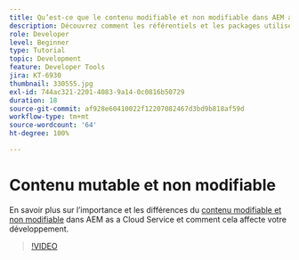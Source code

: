 ```yaml
---
title: Qu’est-ce que le contenu modifiable et non modifiable dans AEM as a Cloud Service ?
description: Découvrez comment les référentiels et les packages utilisent du contenu modifiable et non modifiable et leur importance dans AEM as a Cloud Service.
role: Developer
level: Beginner
type: Tutorial
topic: Development
feature: Developer Tools
jira: KT-6930
thumbnail: 330555.jpg
exl-id: 744ac321-2201-4083-9a14-0c0816b50729
duration: 18
source-git-commit: af928e60410022f12207082467d3bd9b818af59d
workflow-type: tm+mt
source-wordcount: '64'
ht-degree: 100%

---
```


# Contenu mutable et non modifiable

En savoir plus sur l’importance et les différences du [contenu modifiable et non modifiable](https://experienceleague.adobe.com/docs/experience-manager-cloud-service/implementing/developing/aem-project-content-package-structure.html?lang=fr) dans AEM as a Cloud Service et comment cela affecte votre développement.

>[!VIDEO](https://video.tv.adobe.com/v/330555?quality=12&learn=on)
